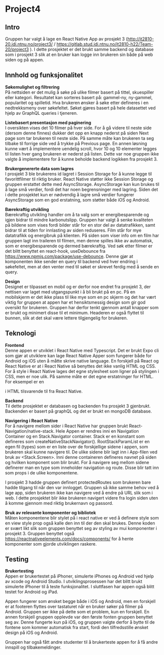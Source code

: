 # Project4

## Intro

Gruppen har valgt å lage en React Native App av prosjekt 3 (http://it2810-20.idi.ntnu.no/project3/ / https://gitlab.stud.idi.ntnu.no/it2810-h22/Team-20/project3 ). I dette prosjektet er det brukt samme backend og database som i prosjekt 3 slik at en bruker kan logge inn brukeren sin både på web siden og på appen.

## Innhold og funksjonalitet

**Søkemulighet og filtrering** \
På nettsiden er det mulig å søke på ulike filmer basert på tittel, skuespiller eller kategori. Resultatet kan sorteres basert på: gammel-ny, ny-gammel, popularitet og spilletid. Hva brukeren ønsker å søke etter defineres i en nedtrekksmeny over søkefeltet. Søket gjøres basert på hele datasettet ved hjelp av GraphQL queries i tjeneren.

**Listebasert presentasjon med paginering** \
I oversikten vises det 10 filmer på hver side. For å gå videre til neste side (dersom denne finnes) dukker det opp en knapp nederst på siden Next page som tar brukeren til neste side. På samme måte kan brukeren ta seg tilbake til forrige side ved å trykke på Previous page.
En annen løsning kunne vært å implementere uendelig scroll, hvor 10 og 10 elementer legges til listen hver gang brukeren er nederst på listen. Dette var noe gruppen ikke valgte å implementere for å kunne beholde backend logikken fra prosjekt 3.

**Brukergenererte data som lagres** \
I prosjekt 3 ble brukerens id lagret i Session Storage for å kunne legge til favorittfilmer til riktig bruker. React Native støtter ikke Session Storage og gruppen erstattet dette med AsyncStorage. AsyncStorage kan kun brukes til å lage små verdier, fordi det har noen begrensninger med lagring. Siden det i dette prosjektet kun er nødvendig å lagre små verdier fungerer AsyncStorage som en god erstatning, som støtter både iOS og Android.

**Bærekraftig utvikling** \
Bærekraftig utvikling handler om å ta valg som er energibesparende og igjen bidrar til mindre karbonutslipp. Gruppen har valgt å senke kvaliteten på bildene som vises fordi bilder står for en stor del av datatrafikken, samt bidrar til at tiden for innlasting av siden reduseres. Film står for mye datatrafikk og energibruk på klienten. På siden som viser info om en film har gruppen lagt inn traileren til filmen, men denne spilles ikke av automatisk, som er energibesparende og dermed bærekraftig. Ved søk etter filmer er det blitt benyttet en react-hook, useDebounce fra https://www.npmjs.com/package/use-debounce. Denne gjør at komponenten ikke sender en query til backend ved hver endring i søkefeltet, men at den venter med til søket er skrevet ferdig med å sende en query.

**Design** \
Designet er tilpasset en mobil og er derfor noe endret fra prosjekt 3, der nettisen var laget med utgangspunkt i å bli brukt på en pc. På en mobilskjerm er det ikke plass til like mye som en pc skjerm og det har vært viktig for gruppen at appen har et hensiktsmessig design som gir god oversikt for brukeren. Gruppen har derfor tenkt gjennom antall knapper som er brukt og minimert disse til et minimum. Headeren er også flyttet til bunnen, slik at det skal være lettere tilgjengelig for brukeren.

## Teknologi

**Frontend** \
Denne appen er utviklet i React Native med Typescript. Det er brukt Expo cli som gjør at utviklere kan lage React Native Apper som fungerer både for Android og iOS uten å måtte skrive native language. En forskjell på React og React Native er at i React Native så benyttes det ikke vanlig HTML og CSS. For å style i React Native lages det egne stylesheet som ligner på stylingen i CSS, men er noe ulik. På samme måte er det egne erstatninger for HTML. For eksempel er en <div> i HTML tilsvarende til <View> fra React Native.

**Backend** \
Til dette prosjektet er databasen og backenden fra prosjekt 3 gjenbrukt. Backenden er basert på graphQL og det er brukt en mongoDB database.

**Navigering i React Native** \
For å navigere mellom sider i React Native har gruppen brukt React-Navigation/native-stack.
Hele Appen er rendres inni en Navigation Container og en Stack.Navigator container. Stack er en konstant som defineres som createNativeStackNavigator<RootStackParamList>().
RootStackParamList er en egen fil (types) som er en liste over de forskjellige sidene i appen, som brukeren skal kunne navigere til. De ulike sidene blir lagt inn i App-filen ved bruk av <Stack.Screen>. Inni denne containeren defineres navnet på siden og hvilken komponent som blir brukt. For å navigere seg mellom sidene definerer man en type som inneholder navigation og route. Disse blir tatt inn som props i de ulike komponentene.

I prosjekt 3 hadde gruppen definert protectedRoutes som brukeren bare hadde tilgang til når den var innlogget. Gruppen så ikke samme behov ved å lage app, siden brukeren ikke kan navigere ved å endre på URL slik som i web. I dette prosjektet blir ikke brukeren navigert videre fra login siden uten å komme gjennom med riktig brukernavn og passord.

**Bruk av relevante komponenter og bibliotek** \
Måten komponentene blir stylet på i react native er ved å definere style som en view style prop også kalle den inn til der den skal brukes. Denne koden er svært likt slik som gruppen benyttet seg av styling av mui komponenter i prosjekt 3. Gruppen benyttet også https://reactnativeelements.com/docs/components/ for å hente komponenter som gjorde utviklingen raskere.

## Testing

**Brukertesting** \
Appen er brukertestet på iPhoner, simulerte iPhones og Android ved hjelp av xcode og Android Studio. I utviklingsprosessen har det blitt brukt simulerte iPhoner til å teste funksjonalitet. I sluttfasen har appen også blitt testet for Android og iPad.

Appen fungerer som ønsket begge både i iOS og Android, men en forskjell er at footeren flyttes over tastaturet når en bruker søker på filmer på Android. Gruppen ser ikke på dette som et problem, kun en forskjell. En annen forskjell gruppen opplevde var den første fonten gruppen benyttet seg av. Denne fungerte kun på iOS, og gruppen valgte derfor å bytte til de fontene som kommer automatisk fra start, fordi den tilfredsstille ønsket design på iOS og Android.

Gruppen har også fått andre studenter til å brukerteste appen for å få andre innspill og tilbakemeldinger.
